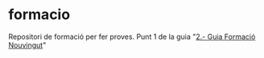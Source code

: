 # formacio
Repositori de formació per fer proves. Punt 1 de la guia "[2.- Guia Formació Nouvingut](https://3.basecamp.com/4298697/buckets/14002755/documents/7202802032)"
